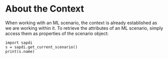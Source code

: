 <!-- loio7b0bbf6724f6433791d8b1d8baba1e6e -->

# About the Context

When working with an ML scenario, the context is already established as we are working within it. To retrieve the attributes of an ML scenario, simply access them as properties of the scenario object:

```
import sapdi
s = sapdi.get_current_scenario()
print(s.name)
```

